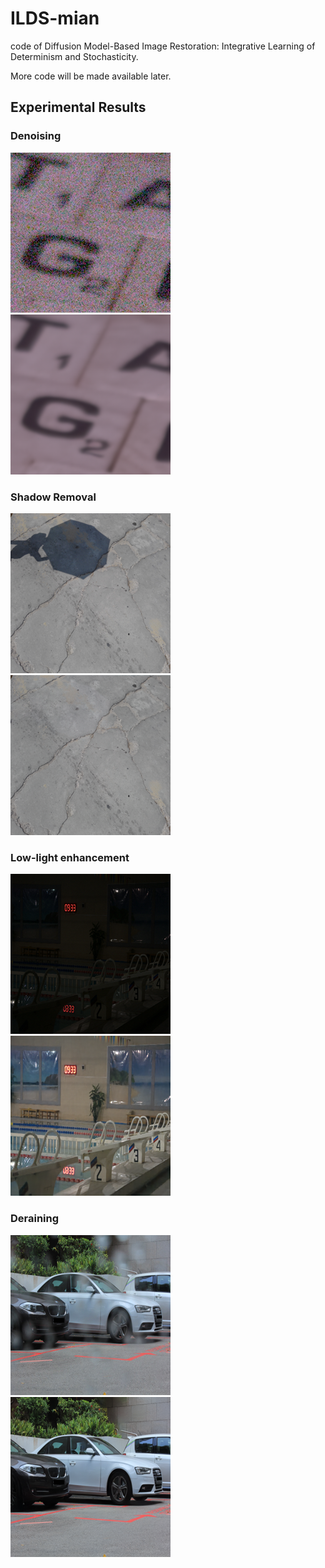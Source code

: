 # ILDS-mian
code of Diffusion Model-Based Image Restoration: Integrative Learning of Determinism and Stochasticity.

More code will be made available later.

## Experimental Results

### Denoising
![input](./result/input/SIDD.png)   ![output](./result/output/SIDD.png)

### Shadow Removal
![input](./result/input/ISTD.png)   ![output](./result/output/ISTD.png)

### Low-light enhancement
![input](./result/input/lol.png)   ![output](./result/output/LOL.png)

### Deraining
![input](./result/input/raindrop.png)   ![output](./result/output/raindrop.png)
